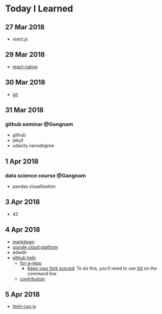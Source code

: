 # Today I Learned

## 27 Mar 2018

* react.js

## 29 Mar 2018

* [react-native](https://facebook.github.io/react-native)

## 30 Mar 2018

* [git](https://git-scm.com/)

## 31 Mar 2018
### github seminar @Gangnam

* github
* jekyll
* udacity nanodegree

## 1 Apr 2018
### data science course @Gangnam

* pandas visuallization

## 3 Apr 2018

* 42

## 4 Apr 2018

* [markdown](https://guides.github.com/features/mastering-markdown/)
* [google cloud platform](https://sites.google.com/view/cloudstudyjamkr/home)
* edwith
* [github help](https://help.github.com/)
  * [for-a-repo](https://help.github.com/articles/fork-a-repo/)
    * [Keep your fork synced](https://help.github.com/articles/fork-a-repo/#keep-your-fork-synced): To do this, you'll need to use [Git](https://git-scm.com/book/en/v2) on the command line
  * [contribution](https://help.github.com/articles/why-are-my-contributions-not-showing-up-on-my-profile/)
  
## 5 Apr 2018

* [html-css-js](http://html-css-js.com/)

  
